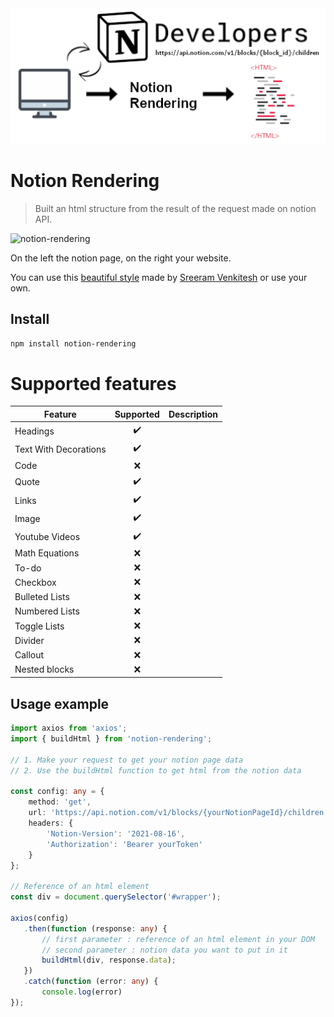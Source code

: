 <img title="notion-rendering" src="https://github.com/AntoineBrah/notion-rendering/blob/main/media/notion_rendering.png?raw=true" alt="notion-rendering" width="1000" data-align="center">

# Notion Rendering

> Built an html structure from the result of the request made on notion API.

![notion-rendering](https://github.com/AntoineBrah/notion-rendering/blob/main/media/notion_rendering2.png?raw=true "notion-rendering")

On the left the notion page, on the right your website.

You can use this [beautiful style](https://github.com/sreeram-venkitesh/notion.css) made by [Sreeram Venkitesh](https://github.com/sreeram-venkitesh) or use your own.

## Install

`npm install notion-rendering`



# Supported features

| Feature               | Supported | Description |
| --------------------- |:---------:| ----------- |
| Headings              | ✔️        |             |
| Text With Decorations | ✔️        |             |
| Code                  | ❌         |             |
| Quote                 | ✔️        |             |
| Links                 | ✔️        |             |
| Image                 | ✔️        |             |
| Youtube Videos        | ✔️        |             |
| Math Equations        | ❌         |             |
| To-do                 | ❌         |             |
| Checkbox              | ❌         |             |
| Bulleted Lists        | ❌         |             |
| Numbered Lists        | ❌         |             |
| Toggle Lists          | ❌         |             |
| Divider               | ❌         |             |
| Callout               | ❌         |             |
| Nested blocks         | ❌         |             |

## Usage example

```typescript
import axios from 'axios';
import { buildHtml } from 'notion-rendering';

// 1. Make your request to get your notion page data
// 2. Use the buildHtml function to get html from the notion data

const config: any = {
    method: 'get',
    url: 'https://api.notion.com/v1/blocks/{yourNotionPageId}/children',
    headers: { 
        'Notion-Version': '2021-08-16', 
        'Authorization': 'Bearer yourToken'
    }
};

// Reference of an html element
const div = document.querySelector('#wrapper');

axios(config)
   .then(function (response: any) {
       // first parameter : reference of an html element in your DOM
       // second parameter : notion data you want to put in it
       buildHtml(div, response.data);
   })
   .catch(function (error: any) {
       console.log(error)
});
```
